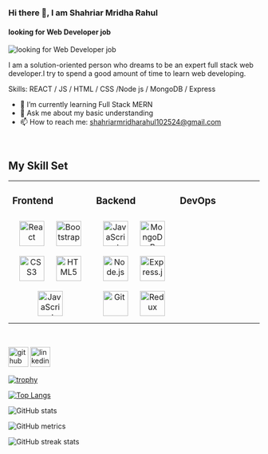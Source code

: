 ### Hi there 👋, I am Shahriar Mridha Rahul
#### looking for Web Developer job
![looking for Web Developer job](https://media-exp1.licdn.com/dms/image/C5616AQF2cbo1YeIqOA/profile-displaybackgroundimage-shrink_200_800/0/1621350996986?e=1668643200&v=beta&t=WBAcuVndLdGpTkrwiTMJGc0moIi32KUjNYO92L5tJVk)

I am a solution-oriented person who dreams to be an expert full stack web developer.I try to spend a good amount of time to learn web developing.

Skills: REACT / JS / HTML / CSS /Node js / MongoDB / Express

- 🌱 I’m currently learning Full Stack MERN  
- 💬 Ask me about my basic understanding 
- 📫 How to reach me: shahriarmridharahul102524@gmail.com 

<br/>  


## My Skill Set  
<table><tr><td valign="top" width="33%">



### Frontend  
<div align="center">  
<a href="https://reactjs.org/" target="_blank"><img style="margin: 10px" src="https://profilinator.rishav.dev/skills-assets/react-original-wordmark.svg" alt="React" height="50" /></a>  
<a href="https://getbootstrap.com/docs/3.4/javascript/" target="_blank"><img style="margin: 10px" src="https://profilinator.rishav.dev/skills-assets/bootstrap-plain.svg" alt="Bootstrap" height="50" /></a>  
<a href="https://www.w3schools.com/css/" target="_blank"><img style="margin: 10px" src="https://profilinator.rishav.dev/skills-assets/css3-original-wordmark.svg" alt="CSS3" height="50" /></a>  
<a href="https://en.wikipedia.org/wiki/HTML5" target="_blank"><img style="margin: 10px" src="https://profilinator.rishav.dev/skills-assets/html5-original-wordmark.svg" alt="HTML5" height="50" /></a>  
<a href="https://www.javascript.com/" target="_blank"><img style="margin: 10px" src="https://profilinator.rishav.dev/skills-assets/javascript-original.svg" alt="JavaScript" height="50" /></a>  
</div>

</td><td valign="top" width="33%">



### Backend  
<div align="center">  
<a href="https://www.javascript.com/" target="_blank"><img style="margin: 10px" src="https://profilinator.rishav.dev/skills-assets/javascript-original.svg" alt="JavaScript" height="50" /></a>  
<a href="https://www.mongodb.com/" target="_blank"><img style="margin: 10px" src="https://profilinator.rishav.dev/skills-assets/mongodb-original-wordmark.svg" alt="MongoDB" height="50" /></a>  
<a href="https://nodejs.org/" target="_blank"><img style="margin: 10px" src="https://profilinator.rishav.dev/skills-assets/nodejs-original-wordmark.svg" alt="Node.js" height="50" /></a>  
<a href="https://expressjs.com/" target="_blank"><img style="margin: 10px" src="https://profilinator.rishav.dev/skills-assets/express-original-wordmark.svg" alt="Express.js" height="50" /></a>  
<a href="https://github.com/" target="_blank"><img style="margin: 10px" src="https://profilinator.rishav.dev/skills-assets/git-scm-icon.svg" alt="Git" height="50" /></a>  
<a href="https://redux.js.org/" target="_blank"><img style="margin: 10px" src="https://profilinator.rishav.dev/skills-assets/redux-original.svg" alt="Redux" height="50" /></a>  
</div>

</td><td valign="top" width="33%">



### DevOps  
<div align="center">  
  
</div>

</td></tr></table>  

<br/>  


[<img src='https://cdn.jsdelivr.net/npm/simple-icons@3.0.1/icons/github.svg' alt='github' height='40'>](https://github.com/Rahul-1504022)  [<img src='https://cdn.jsdelivr.net/npm/simple-icons@3.0.1/icons/linkedin.svg' alt='linkedin' height='40'>](https://www.linkedin.com/in/shahriar-mridha-1088bb191/)  

[![trophy](https://github-profile-trophy.vercel.app/?username=Rahul-1504022)](https://github.com/ryo-ma/github-profile-trophy)

[![Top Langs](https://github-readme-stats.vercel.app/api/top-langs/?username=Rahul-1504022)](https://github.com/anuraghazra/github-readme-stats)

![GitHub stats](https://github-readme-stats.vercel.app/api?username=Rahul-1504022&show_icons=true)  

![GitHub metrics](https://metrics.lecoq.io/Rahul-1504022)  

![GitHub streak stats](https://github-readme-streak-stats.herokuapp.com/?user=Rahul-1504022)  

